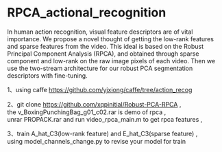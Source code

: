# RPCA_actional_recognition
In human action recognition, visual feature descriptors are of vital importance. We propose a novel thought of getting the low-rank features and sparse features from the video. This ideal is based on the Robust Principal Component Analysis (RPCA), and obtained through sparse component and low-rank on the raw image pixels of each video. Then we use the two-stream architecture for our robust PCA segmentation descriptors with fine-tuning.

1、using caffe https://github.com/yjxiong/caffe/tree/action_recog

2、git clone https://github.com/xqpinitial/Robust-PCA-RPCA  ,<br>
   the v_BoxingPunchingBag_g01_c02.rar is demo of rpca ,<br>
   unrar PROPACK.rar  and run video_rpca_main.m to get rpca features ,<br>
   

3、train A_hat_C3(low-rank feature) and E_hat_C3(sparse feature) ,<br>
 using model_channels_change.py to revise your model for train
